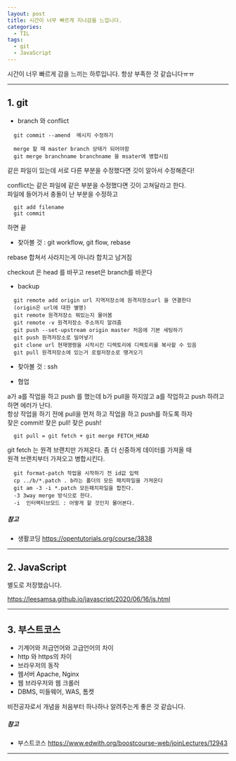 ```yaml
---
layout: post
title: 시간이 너무 빠르게 지나감을 느낍니다.
categories:
  - TIL
tags:
  - git
  - JavaScript
---
```



시간이 너무 빠르게 감을 느끼는 하루입니다. 항상 부족한 것 같습니다ㅠㅠ

***

## 1. git

+ branch 와 conflict

```
  git commit --amend  메시지 수정하기

  merge 할 때 master branch 상태가 되어야함  
  git merge branchname branchname 을 msater에 병합시킴
```

같은 파일이 있는데 서로 다른 부분을 수정했다면 깃이 알아서 수정해준다!

conflict는 같은 파일에 같은 부분을 수정했다면 깃이 고쳐달라고 한다.  
파일에 들어가서 충돌이 난 부분을 수정하고

```
  git add filename  
  git commit
```

하면 끝

  - 찾아볼 것 : git workflow, git flow, rebase

rebase 합쳐서 사라지는게 아니라 합치고 남겨짐

checkout 은 head 를 바꾸고 reset은 branch를 바꾼다

+ backup

```
  git remote add origin url 지역저장소에 원격저장소url 을 연결한다
  (origin은 url에 대한 별명)
  git remote 원격저장소 뭐있는지 물어봄
  git remote -v 원격저장소 주소까지 알려줌
  git push --set-upstream origin master 처음에 기본 세팅하기
  git push 원격저장소로 밀어넣기
  git clone url 현재명령을 시작시킨 디렉토리에 디렉토리를 복사할 수 있음
  git pull 원격저장소에 있는거 로컬저장소로 땡겨오기
```

  - 찾아볼 것 : ssh

+ 협업

a가 a를 작업을 하고 push 를 했는데 b가 pull을 하지않고 a를 작업하고 push 하려고 하면 에러가 난다.  
항상 작업을 하기 전에 pull을 먼저 하고 작업을 하고 push를 하도록 하자  
잦은 commit! 잦은 pull! 잦은 push!

```
  git pull = git fetch + git merge FETCH_HEAD
```

git fetch 는 원격 브랜치만 가져온다. 좀 더 신중하게 데이터를 가져올 때  
원격 브랜치부터 가져오고 병합시킨다.

```
  git format-patch 작업을 시작하기 전 id값 입력
  cp ../b/*.patch . b라는 폴더의 모든 패치파일을 가져온다
  git am -3 -i *.patch 모든패치파일을 합친다.
  -3 3way merge 방식으로 한다.
  -i  인터랙티브모드 : 어떻게 할 것인지 물어본다.
```
  
##### 참고
* 생활코딩 <https://opentutorials.org/course/3838>

---

## 2. JavaScript


별도로 저장했습니다.

<https://leesamsa.github.io/javascript/2020/06/16/js.html>

---

## 3. 부스트코스


+ 기계어와 저급언어와 고급언어의 차이
+ http 와 https의 차이
+ 브라우저의 동작
+ 웹서버 Apache, Nginx
+ 웹 브라우저와 웹 크롤러
+ DBMS, 미들웨어, WAS, 톰켓

비전공자로서 개념을 처음부터 하나하나 알려주는게 좋은 것 같습니다.
  
##### 참고
* 부스트코스 <https://www.edwith.org/boostcourse-web/joinLectures/12943>

---